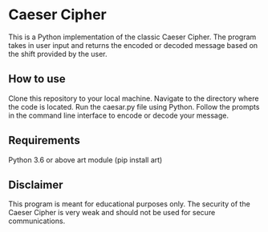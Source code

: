 # Caeser Cipher
This is a Python implementation of the classic Caeser Cipher. The program takes in user input and returns the encoded or decoded message based on the shift provided by the user.

## How to use
Clone this repository to your local machine.
Navigate to the directory where the code is located.
Run the caesar.py file using Python.
Follow the prompts in the command line interface to encode or decode your message.

## Requirements
Python 3.6 or above
art module (pip install art)

## Disclaimer
This program is meant for educational purposes only. The security of the Caeser Cipher is very weak and should not be used for secure communications.
